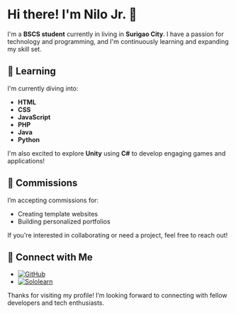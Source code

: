 # Hi there! I'm Nilo Jr. 👋

I'm a **BSCS student** currently in living in **Surigao City**. I have a passion for technology and programming, and I'm continuously learning and expanding my skill set.

## 🌱 Learning

I'm currently diving into:

- **HTML**
- **CSS**
- **JavaScript**
- **PHP**
- **Java**
- **Python**

I'm also excited to explore **Unity** using **C#** to develop engaging games and applications!

## 💼 Commissions

I’m accepting commissions for:

- Creating template websites
- Building personalized portfolios

If you're interested in collaborating or need a project, feel free to reach out!

## 🔗 Connect with Me

- [![GitHub](https://img.shields.io/badge/GitHub-%2312100E.svg?style=for-the-badge&logo=github&logoColor=white)](https://github.com/lowmax205)
- [![Sololearn](https://img.shields.io/badge/Sololearn-%23972B1F.svg?style=for-the-badge&logo=Sololearn&logoColor=white)](https://www.sololearn.com/en/profile/2508058)

Thanks for visiting my profile! I’m looking forward to connecting with fellow developers and tech enthusiasts.
